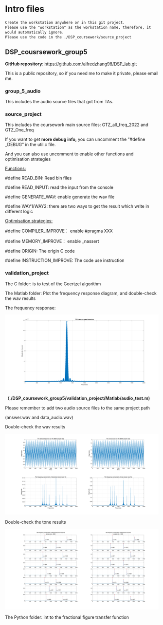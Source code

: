 

# Intro files

```
Create the workstation anywhere or in this git project.
Please use the "workstation" as the workstation name, therefore, it would automatically ignore.
Please use the code in the ./DSP_coursework/source_project
```

## DSP_cousrsework_group5

**GitHub repository**: https://github.com/alfredzhang98/DSP_lab.git

This is a public repository, so if you need me to make it private, please email me.

### group_5_audio

This includes the audio source files that got from TAs.

### source_project

This includes the coursework main source files: GTZ_all_freq_2022 and GTZ_One_freq

If you want to get **more debug info,** you can uncomment the "#define _DEBUG" in the util.c file.

And you can also use uncomment to enable other functions and optimisation strategies

<u>Functions:</u>

#define READ_BIN: Read bin files

#define READ_INPUT: read the input from the console

#define GENERATE_WAV: enable generate the wav file

#define WAY1/WAY2: there are two ways to get the result which write in different logic

<u>Optimisation strategies:</u>

#define COMPILER_IMPROVE： enable  #pragma XXX

#define MEMORY_IMPROVE： enable  _nassert

#define ORIGIN: The origin C code

#define INSTRUCTION_IMPROVE: The code use instruction

### validation_project

The C folder: is to test of the Goertzel algorithm

The Matlab folder: Plot the frequency response diagram, and double-check the wav results

The frequency response:

![avatar](./DSP_cousrsework/validation_project/Matlab/matlab.png)

 

**（./DSP_coursework_group5/validation_project/Matlab/audio_test.m)**

Please remember to add two audio source files to the same project path

(answer.wav and data_audio.wav)

Double-check the wav results

![avatar](./DSP_cousrsework/validation_project/Matlab/audio_test.png)

 Double-check the tone results

![avatar](./DSP_cousrsework/validation_project/Matlab/tone_test.png)

The Python folder: int to the fractional figure transfer function




